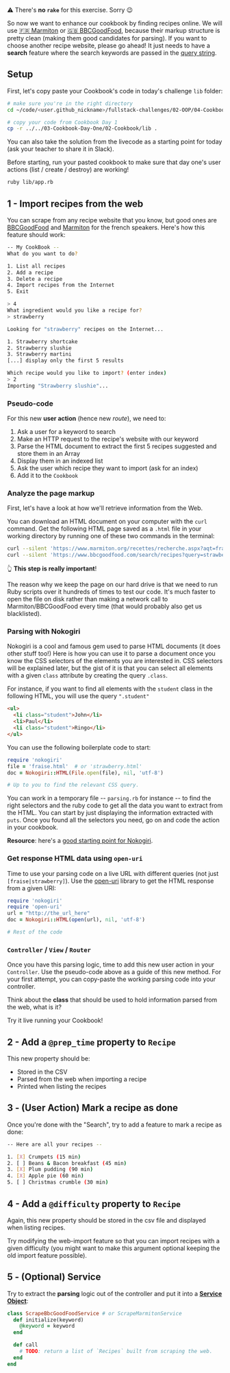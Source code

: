 ⚠️ There's **no `rake`** for this exercise. Sorry 😉

So now we want to enhance our cookbook by finding recipes online. We will use
[🇫🇷 Marmiton](http://www.marmiton.org) or [🇬🇧 BBCGoodFood](https://www.bbcgoodfood.com/search/recipes), because their markup structure is pretty clean (making them good candidates for parsing). If you want to choose another recipe website, please go ahead! It just needs to have a **search** feature where the search keywords are passed in the [query string](https://en.wikipedia.org/wiki/Query_string).

## Setup

First, let's copy paste your Cookbook's code in today's challenge `lib` folder:

```bash
# make sure you're in the right directory
cd ~/code/<user.github_nickname>/fullstack-challenges/02-OOP/04-Cookbook-Day-Two/01-Cookbook-Advanced

# copy your code from Cookbook Day 1
cp -r ../../03-Cookbook-Day-One/02-Cookbook/lib .
```

You can also take the solution from the livecode as a starting point for today (ask your teacher to share it in Slack).

Before starting, run your pasted cookbook to make sure that day one's user actions (list / create / destroy) are working!

```bash
ruby lib/app.rb
```

## 1 - Import recipes from the web

You can scrape from any recipe website that you know, but good ones are [BBCGoodFood](https://www.bbcgoodfood.com/search/recipes) and [Marmiton](http://www.marmiton.org/) for the french speakers. Here's how this feature should work:

```bash
-- My CookBook --
What do you want to do?

1. List all recipes
2. Add a recipe
3. Delete a recipe
4. Import recipes from the Internet
5. Exit

> 4
What ingredient would you like a recipe for?
> strawberry

Looking for "strawberry" recipes on the Internet...

1. Strawberry shortcake
2. Strawberry slushie
3. Strawberry martini
[...] display only the first 5 results

Which recipe would you like to import? (enter index)
> 2
Importing "Strawberry slushie"...
```

### Pseudo-code

For this new **user action** (hence new _route_), we need to:

1. Ask a user for a keyword to search
2. Make an HTTP request to the recipe's website with our keyword
3. Parse the HTML document to extract the first 5 recipes suggested and store them in an Array
4. Display them in an indexed list
5. Ask the user which recipe they want to import (ask for an index)
6. Add it to the `Cookbook`

### Analyze the page markup

First, let's have a look at how we'll retrieve information from the Web.

You can download an HTML document on your computer with the `curl` command. Get the following HTML page saved as a `.html` file in your working directory by running one of these two commands in the terminal:

```bash
curl --silent 'https://www.marmiton.org/recettes/recherche.aspx?aqt=fraise' > fraise.html
curl --silent 'https://www.bbcgoodfood.com/search/recipes?query=strawberry' > strawberry.html
```

👆 **This step is really important**!

The reason why we keep the page on our hard drive is that we need to run Ruby scripts over it hundreds of times to test our code. It's much faster to open the file on disk rather than making a network call to Marmiton/BBCGoodFood every time (that would probably also get us blacklisted).

### Parsing with Nokogiri

Nokogiri is a cool and famous gem used to parse HTML documents (it does other stuff too!) Here is how you can use it to parse a document once you know the CSS selectors of the elements you are interested in. CSS selectors will be explained later, but the gist of it is that you can select all elements with a given `class` attribute by creating the query `.class`.

For instance, if you want to find all elements with the `student` class in the following HTML, you will use the query `".student"`

```html
<ul>
  <li class="student">John</li>
  <li>Paul</li>
  <li class="student">Ringo</li>
</ul>
```

You can use the following boilerplate code to start:

```ruby
require 'nokogiri'
file = 'fraise.html'  # or 'strawberry.html'
doc = Nokogiri::HTML(File.open(file), nil, 'utf-8')

# Up to you to find the relevant CSS query.
```

You can work in a temporary file -- `parsing.rb` for instance -- to find the right selectors and the ruby code to get all the data you want to extract from the HTML. You can start by just displaying the information extracted with `puts`. Once you found all the selectors you need, go on and code the action in your cookbook.

**Resource**: here's a [good starting point for Nokogiri](https://www.sitepoint.com/nokogiri-fundamentals-extract-html-web/).

### Get response HTML data using `open-uri`

Time to use your parsing code on a live URL with different queries (not just `[fraise|strawberry]`). Use the [open-uri](http://www.ruby-doc.org/stdlib/libdoc/open-uri/rdoc/OpenURI.html) library to get the HTML response from a given URI:

```ruby
require 'nokogiri'
require 'open-uri'
url = "http://the_url_here"
doc = Nokogiri::HTML(open(url), nil, 'utf-8')

# Rest of the code
```

### `Controller` / `View` / `Router`

Once you have this parsing logic, time to add this new user action in your `Controller`. Use the pseudo-code above as a guide of this new method. For your first attempt, you can copy-paste the working parsing code into your controller.

Think about the **class** that should be used to hold information parsed from the web, what is it?

Try it live running your Cookbook!

## 2 - Add a `@prep_time` property to `Recipe`

This new property should be:

- Stored in the CSV
- Parsed from the web when importing a recipe
- Printed when listing the recipes

## 3 - (User Action) Mark a recipe as done

Once you're done with the "Search", try to add a feature to mark a recipe as done:

```bash
-- Here are all your recipes --

1. [X] Crumpets (15 min)
2. [ ] Beans & Bacon breakfast (45 min)
3. [X] Plum pudding (90 min)
4. [X] Apple pie (60 min)
5. [ ] Christmas crumble (30 min)
```

## 4 - Add a `@difficulty` property to `Recipe`

Again, this new property should be stored in the csv file and displayed when listing recipes.

Try modifying the web-import feature so that you can import recipes with a given difficulty (you might want to make this argument optional keeping the old import feature possible).

## 5 - (Optional) Service

Try to extract the **parsing** logic out of the controller and put it into a [**Service Object**](http://brewhouse.io/blog/2014/04/30/gourmet-service-objects.html):

```ruby
class ScrapeBbcGoodFoodService # or ScrapeMarmitonService
  def initialize(keyword)
    @keyword = keyword
  end

  def call
    # TODO: return a list of `Recipes` built from scraping the web.
  end
end
```
